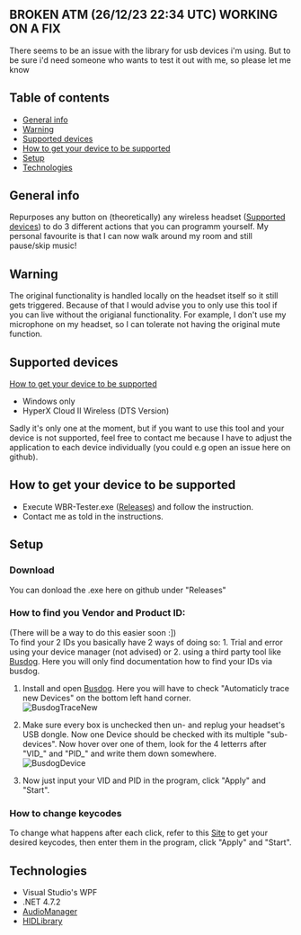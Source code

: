 ## BROKEN ATM (26/12/23 22:34 UTC) WORKING ON A FIX
There seems to be an issue with the library for usb devices i'm using. But to be sure i'd need someone who wants to test it out with me, so please let me know

## Table of contents
* [General info](#general-info)
* [Warning](#warning)
* [Supported devices](#supported-devices)
* [How to get your device to be supported](#how-to-get-your-device-to-be-supported)
* [Setup](#setup)
* [Technologies](#technologies)
## General info
Repurposes any button on (theoretically) any wireless headset ([Supported devices](#supported-devices)) to do 3 different actions that you can programm yourself. My personal favourite is that I can now
walk around my room and still pause/skip music!

## Warning
The original functionality is handled locally on the headset itself so it still gets triggered.
Because of that I would advise you to only use this tool if you can live without the origianal functionality. For example, I don't use my microphone on my headset, so I can tolerate not having the original mute function.

## Supported devices
[How to get your device to be supported](#how-to-get-your-device-to-be-supported)
* Windows only
* HyperX Cloud II Wireless (DTS Version)

Sadly it's only one at the moment, but if you want to use this tool and your device is not supported, feel free to contact me because I have to adjust the application to each device individually (you could e.g open an issue here on github).

## How to get your device to be supported
* Execute WBR-Tester.exe ([Releases](https://github.com/TizianGuth/Wireless-Button-Reprogrammer/releases)) and follow the instruction.
* Contact me as told in the instructions.

## Setup
### Download
You can donload the .exe here on github under "Releases"
### How to find you Vendor and Product ID:
(There will be a way to do this easier soon :])\
To find your 2 IDs you basically have 2 ways of doing so: 1. Trial and error using your device manager (not advised) or 2. using a third party tool like [Busdog](https://github.com/djpnewton/busdog). Here you will only find documentation how to find your IDs via busdog. 

1. Install and open [Busdog](https://github.com/djpnewton/busdog). Here you will have to check "Automaticly trace new Devices" on the bottom left hand corner. \
![BusdogTraceNew](https://github.com/GuthiYT/hyperxrebutton/blob/main/doc/img/busdog_trace_new.png)

2. Make sure every box is unchecked then un- and replug your headset's USB dongle. Now one Device should be checked with its multiple "sub-devices". Now hover over one of them, look for the 4 letterrs after "VID_" and "PID_" and write them down somewhere. \
![BusdogDevice](https://github.com/GuthiYT/hyperxrebutton/blob/main/doc/img/busdog_device.png)

4. Now just input your VID and PID in the program, click "Apply" and "Start".

### How to change keycodes
To change what happens after each click, refer to this [Site](https://learn.microsoft.com/en-us/windows/win32/inputdev/virtual-key-codes) to get your desired
keycodes, then enter them in the program, click "Apply" and "Start".


## Technologies
* Visual Studio's WPF
* .NET 4.7.2
* [AudioManager](https://gist.github.com/sverrirs/d099b34b7f72bb4fb386)
* [HIDLibrary](https://github.com/mikeobrien/HidLibrary)
	
